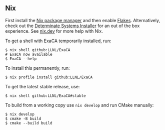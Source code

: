 ## Nix

First install the [Nix package manager][NIX] and then enable [Flakes][Flakes].
Alternatively, check out the [Determinate Systems Installer][Determinate] for
an out of the box experience. See [nix.dev][nix.dev] for more help with Nix.

To get a shell with ExaCA temporarily installed, run:

    $ nix shell github:LLNL/ExaCA
    # ExaCA now available
    $ ExaCA --help

To install this permanently, run:

    $ nix profile install github:LLNL/ExaCA
	
To get the latest stable release, use:

    $ nix shell github:LLNL/ExaCA#stable

To build from a working copy use `nix develop` and run CMake manually:

    $ nix develop
    $ cmake -B build
    $ cmake --build build

[NIX]: https://nixos.org/download.html
[Flakes]: https://nixos.wiki/wiki/Flakes
[nix.dev]: https://nix.dev
[Determinate]: https://github.com/DeterminateSystems/nix-installer
